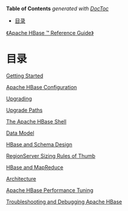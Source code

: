 <!-- START doctoc generated TOC please keep comment here to allow auto update -->
<!-- DON'T EDIT THIS SECTION, INSTEAD RE-RUN doctoc TO UPDATE -->
**Table of Contents**  *generated with [DocToc](https://github.com/thlorenz/doctoc)*

- [目录](#%E7%9B%AE%E5%BD%95)

<!-- END doctoc generated TOC please keep comment here to allow auto update -->

[《Apache HBase ™ Reference Guide》](http://hbase.apache.org/book.html#_preface)

# 目录

[Getting Started](getting-started.md)

[Apache HBase Configuration](configuration.md)

[Upgrading](upgrading.md)

[Upgrade Paths](upgrade-paths.md)

[The Apache HBase Shell](shell.md)

[Data Model](data-model.md)

[HBase and Schema Design](shema-design.md)

[RegionServer Sizing Rules of Thumb](regionserver-sizing.md)

[HBase and MapReduce](hbase-mapreduce.md)

[Architecture](architecture.md)

[Apache HBase Performance Tuning](perfomance-tuning.md)

[Troubleshooting and Debugging Apache HBase](troubleshooting.md)

